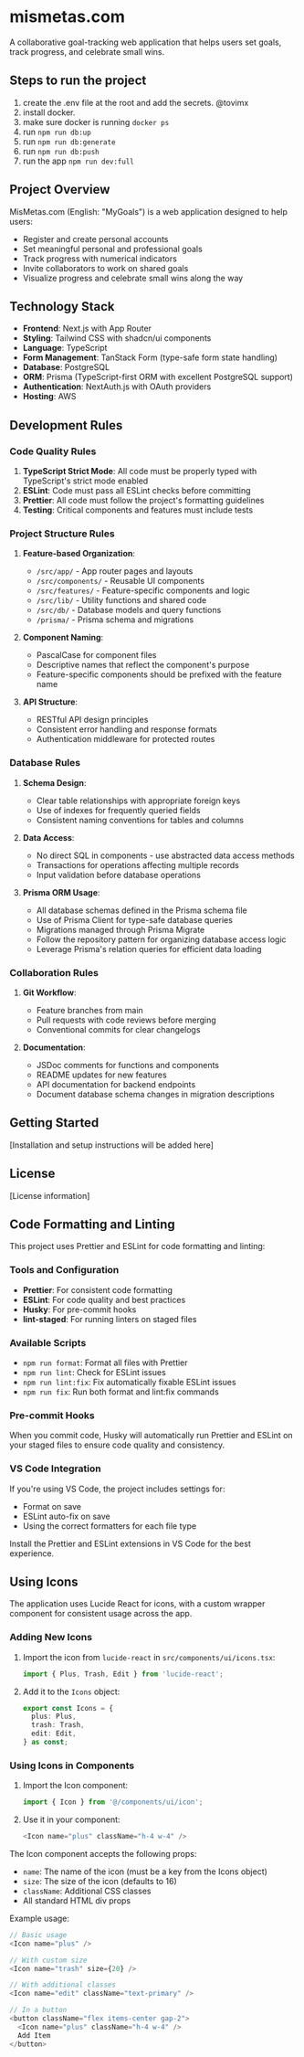 # mismetas.com

A collaborative goal-tracking web application that helps users set goals, track progress, and celebrate small wins.

## Steps to run the project

1.  create the .env file at the root and add the secrets. @tovimx
2.  install docker.
3.  make sure docker is running `docker ps`
4.  run `npm run db:up`
5.  run `npm run db:generate`
6.  run `npm run db:push`
7.  run the app `npm run dev:full`

## Project Overview

MisMetas.com (English: "MyGoals") is a web application designed to help users:

- Register and create personal accounts
- Set meaningful personal and professional goals
- Track progress with numerical indicators
- Invite collaborators to work on shared goals
- Visualize progress and celebrate small wins along the way

## Technology Stack

- **Frontend**: Next.js with App Router
- **Styling**: Tailwind CSS with shadcn/ui components
- **Language**: TypeScript
- **Form Management**: TanStack Form (type-safe form state handling)
- **Database**: PostgreSQL
- **ORM**: Prisma (TypeScript-first ORM with excellent PostgreSQL support)
- **Authentication**: NextAuth.js with OAuth providers
- **Hosting**: AWS

## Development Rules

### Code Quality Rules

1. **TypeScript Strict Mode**: All code must be properly typed with TypeScript's strict mode enabled
2. **ESLint**: Code must pass all ESLint checks before committing
3. **Prettier**: All code must follow the project's formatting guidelines
4. **Testing**: Critical components and features must include tests

### Project Structure Rules

1. **Feature-based Organization**:

   - `/src/app/` - App router pages and layouts
   - `/src/components/` - Reusable UI components
   - `/src/features/` - Feature-specific components and logic
   - `/src/lib/` - Utility functions and shared code
   - `/src/db/` - Database models and query functions
   - `/prisma/` - Prisma schema and migrations

2. **Component Naming**:

   - PascalCase for component files
   - Descriptive names that reflect the component's purpose
   - Feature-specific components should be prefixed with the feature name

3. **API Structure**:
   - RESTful API design principles
   - Consistent error handling and response formats
   - Authentication middleware for protected routes

### Database Rules

1. **Schema Design**:

   - Clear table relationships with appropriate foreign keys
   - Use of indexes for frequently queried fields
   - Consistent naming conventions for tables and columns

2. **Data Access**:

   - No direct SQL in components - use abstracted data access methods
   - Transactions for operations affecting multiple records
   - Input validation before database operations

3. **Prisma ORM Usage**:
   - All database schemas defined in the Prisma schema file
   - Use of Prisma Client for type-safe database queries
   - Migrations managed through Prisma Migrate
   - Follow the repository pattern for organizing database access logic
   - Leverage Prisma's relation queries for efficient data loading

### Collaboration Rules

1. **Git Workflow**:

   - Feature branches from main
   - Pull requests with code reviews before merging
   - Conventional commits for clear changelogs

2. **Documentation**:
   - JSDoc comments for functions and components
   - README updates for new features
   - API documentation for backend endpoints
   - Document database schema changes in migration descriptions

## Getting Started

[Installation and setup instructions will be added here]

## License

[License information]

## Code Formatting and Linting

This project uses Prettier and ESLint for code formatting and linting:

### Tools and Configuration

- **Prettier**: For consistent code formatting
- **ESLint**: For code quality and best practices
- **Husky**: For pre-commit hooks
- **lint-staged**: For running linters on staged files

### Available Scripts

- `npm run format`: Format all files with Prettier
- `npm run lint`: Check for ESLint issues
- `npm run lint:fix`: Fix automatically fixable ESLint issues
- `npm run fix`: Run both format and lint:fix commands

### Pre-commit Hooks

When you commit code, Husky will automatically run Prettier and ESLint on your staged files to ensure code quality and consistency.

### VS Code Integration

If you're using VS Code, the project includes settings for:

- Format on save
- ESLint auto-fix on save
- Using the correct formatters for each file type

Install the Prettier and ESLint extensions in VS Code for the best experience.

## Using Icons

The application uses Lucide React for icons, with a custom wrapper component for consistent usage across the app.

### Adding New Icons

1. Import the icon from `lucide-react` in `src/components/ui/icons.tsx`:

   ```typescript
   import { Plus, Trash, Edit } from 'lucide-react';
   ```

2. Add it to the `Icons` object:
   ```typescript
   export const Icons = {
     plus: Plus,
     trash: Trash,
     edit: Edit,
   } as const;
   ```

### Using Icons in Components

1. Import the Icon component:

   ```typescript
   import { Icon } from '@/components/ui/icon';
   ```

2. Use it in your component:
   ```typescript
   <Icon name="plus" className="h-4 w-4" />
   ```

The Icon component accepts the following props:

- `name`: The name of the icon (must be a key from the Icons object)
- `size`: The size of the icon (defaults to 16)
- `className`: Additional CSS classes
- All standard HTML div props

Example usage:

```typescript
// Basic usage
<Icon name="plus" />

// With custom size
<Icon name="trash" size={20} />

// With additional classes
<Icon name="edit" className="text-primary" />

// In a button
<button className="flex items-center gap-2">
  <Icon name="plus" className="h-4 w-4" />
  Add Item
</button>
```
